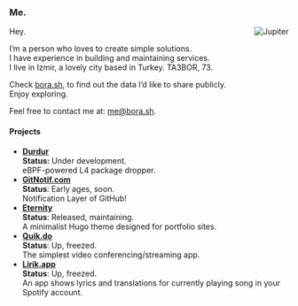 ### Me.

<img align="right" src="https://user-images.githubusercontent.com/20258973/194757018-94c5f2b3-5e61-46e7-a4ef-69cfacdd9244.gif" alt="Jupiter">

Hey.

I’m a person who loves to create simple solutions.  
I have experience in building and maintaining services.  
I live in Izmir, a lovely city based in Turkey. TA3BOR, 73.

Check [bora.sh](https://bora.sh), to find out the data I’d like to share publicly.  
Enjoy exploring.

Feel free to contact me at: [me@bora.sh](mailto:me@bora.sh).  

#### Projects

- [**Durdur**](https://github.com/boratanrikulu/durdur)  
  **Status:** Under development.  
  eBPF-powered L4 package dropper. 
- [**GitNotif.com**](https://gitnotif.com)  
  **Status**: Early ages, soon.  
  Notification Layer of GitHub!  
- [**Eternity**](https://github.com/boratanrikulu/eternity)  
  **Status**: Released, maintaining.  
  A minimalist Hugo theme designed for portfolio sites. 
- [**Quik.do**](https://quik.do)  
  **Status**: Up, freezed.  
  The simplest video conferencing/streaming app. 
- [**Lirik.app**](https://lirik.app)  
  **Status**: Up, freezed.  
  An app shows lyrics and translations for currently playing song in your
Spotify account.    
